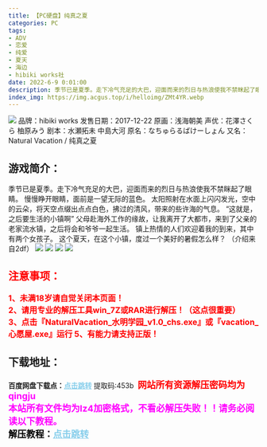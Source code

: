 ```yaml
---
title: 【PC硬盘】纯真之夏
categories: PC
tags:
- ADV
- 恋爱
- 纯爱
- 夏天
- 海边
- hibiki works社
date: 2022-6-9 0:01:00
description: 季节已是夏季。走下冷气充足的大巴，迎面而来的烈日与热浪使我不禁眯起了眼睛。慢慢睁开眼睛，面前是一望无际的蓝色。太阳照射在水面上闪闪发光，空中的云朵，将天空点缀出点点白色，拂过的清风，带来的些许海的气息。“这就是，之后要生活的小镇啊”
index_img: https://img.acgus.top/i/helloimg/ZMt4YR.webp
---
```

![](https://img.acgus.top/i/helloimg/ZMt4YR.webp)
品牌：hibiki works
发售日期：2017-12-22
原画：浅海朝美
声优：花澤さくら 柚原みう
剧本：水瀬拓未 中島大河
原名：なちゅらるばけーしょん
又名：Natural Vacation / 纯真之夏

## 游戏简介：
季节已是夏季。走下冷气充足的大巴，迎面而来的烈日与热浪使我不禁眯起了眼睛。
慢慢睁开眼睛，面前是一望无际的蓝色。
太阳照射在水面上闪闪发光，空中的云朵，将天空点缀出点点白色，拂过的清风，带来的些许海的气息。
“这就是，之后要生活的小镇啊”
父母赴海外工作的缘故，让我离开了大都市，来到了父亲的老家流水镇，之后将会和爷爷一起生活。
镇上热情的人们欢迎着我的到来，其中有两个女孩子。
这个夏天，在这个小镇，度过一个美好的暑假怎么样？
（介绍来自2df）
![](https://img.acgus.top/i/helloimg/ZMtLXz.webp)
![](https://img.acgus.top/i/helloimg/ZMtS2A.webp)
![](https://img.acgus.top/i/helloimg/ZMtiK5.webp)
![](https://img.acgus.top/i/helloimg/ZMtHo0.webp)




## <font color=#FF0000 >注意事项：</font>
<font color=#FF0000 size=3><b>1、未满18岁请自觉关闭本页面！  
2、请用专业的解压工具win_7Z或RAR进行解压！（这点很重要）           
3、点击『NaturalVacation_水明学园_v1.0_chs.exe』或『vacation_心愿屋.exe』运行
5、有能力请支持正版！</b></font>

## 下载地址：
<b>百度网盘下载点：</b><a href="https://pan.baidu.com/s/1j7zzbgtHq5HKT2T4Y6Naqw?pwd=453b" style="color: #87CEEB;"><b>点击跳转</b></a> 提取码:453b
<a style="padding: 0" href="https://post.qingju.org/AD/"><img style="max-width:100%" src="https://img.acgus.top/i/2024/07/478f689b8021d8d499ab43d21acf137a.gif" alt=""></a>
<b><font color=#FF0000 size=4>网站所有资源解压密码均为</b></font><b><font color=#FF00FF size=4>qingju</font><font color=#FF0000 ></font></b><br><b><font color=#FF00FF size=4>本站所有文件均为lz4加密格式，不看必解压失败！！请务必阅读以下教程。</b></font><br><b><font color=#000 size=4>解压教程：</b><a href="https://post.qingju.org/tutorial/000/" style="color: #87CEEB;"><b>点击跳转</b></a>